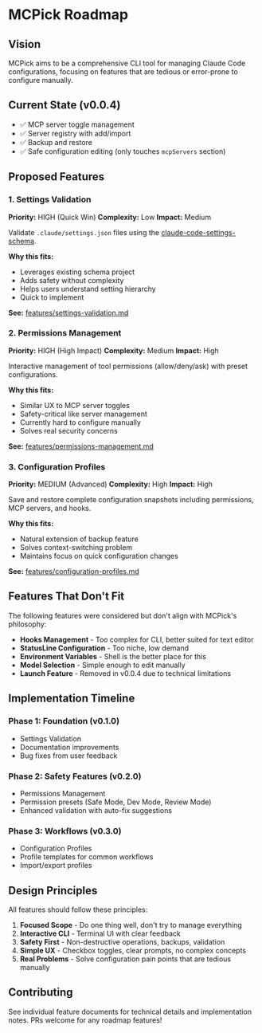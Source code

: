 # MCPick Roadmap

## Vision

MCPick aims to be a comprehensive CLI tool for managing Claude Code
configurations, focusing on features that are tedious or error-prone
to configure manually.

## Current State (v0.0.4)

- ✅ MCP server toggle management
- ✅ Server registry with add/import
- ✅ Backup and restore
- ✅ Safe configuration editing (only touches `mcpServers` section)

## Proposed Features

### 1. Settings Validation

**Priority:** HIGH (Quick Win) **Complexity:** Low **Impact:** Medium

Validate `.claude/settings.json` files using the
[claude-code-settings-schema](https://github.com/spences10/claude-code-settings-schema).

**Why this fits:**

- Leverages existing schema project
- Adds safety without complexity
- Helps users understand setting hierarchy
- Quick to implement

**See:**
[features/settings-validation.md](./features/settings-validation.md)

### 2. Permissions Management

**Priority:** HIGH (High Impact) **Complexity:** Medium **Impact:**
High

Interactive management of tool permissions (allow/deny/ask) with
preset configurations.

**Why this fits:**

- Similar UX to MCP server toggles
- Safety-critical like server management
- Currently hard to configure manually
- Solves real security concerns

**See:**
[features/permissions-management.md](./features/permissions-management.md)

### 3. Configuration Profiles

**Priority:** MEDIUM (Advanced) **Complexity:** High **Impact:** High

Save and restore complete configuration snapshots including
permissions, MCP servers, and hooks.

**Why this fits:**

- Natural extension of backup feature
- Solves context-switching problem
- Maintains focus on quick configuration changes

**See:**
[features/configuration-profiles.md](./features/configuration-profiles.md)

## Features That Don't Fit

The following features were considered but don't align with MCPick's
philosophy:

- **Hooks Management** - Too complex for CLI, better suited for text
  editor
- **StatusLine Configuration** - Too niche, low demand
- **Environment Variables** - Shell is the better place for this
- **Model Selection** - Simple enough to edit manually
- **Launch Feature** - Removed in v0.0.4 due to technical limitations

## Implementation Timeline

### Phase 1: Foundation (v0.1.0)

- Settings Validation
- Documentation improvements
- Bug fixes from user feedback

### Phase 2: Safety Features (v0.2.0)

- Permissions Management
- Permission presets (Safe Mode, Dev Mode, Review Mode)
- Enhanced validation with auto-fix suggestions

### Phase 3: Workflows (v0.3.0)

- Configuration Profiles
- Profile templates for common workflows
- Import/export profiles

## Design Principles

All features should follow these principles:

1. **Focused Scope** - Do one thing well, don't try to manage
   everything
2. **Interactive CLI** - Terminal UI with clear feedback
3. **Safety First** - Non-destructive operations, backups, validation
4. **Simple UX** - Checkbox toggles, clear prompts, no complex
   concepts
5. **Real Problems** - Solve configuration pain points that are
   tedious manually

## Contributing

See individual feature documents for technical details and
implementation notes. PRs welcome for any roadmap features!
